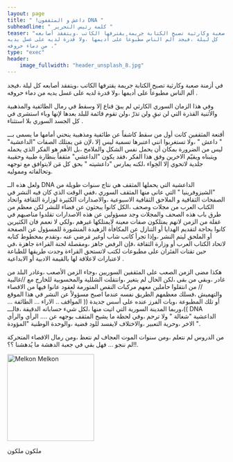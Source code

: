 ```yaml
---
layout: page
title: " !داعش و المثقفون DNA "
subheadline: " كلمة رئيس التحرير "
teaser: "في أزمنة صعبة وكارثية تصبح الكتابة جريمة يقترفها الكاتب ،ويتفقد أصابعه
كل ليلة ،فيجد ألم الناس مطبوعاً على أديمها ،ولا قدرة لديه على غسل يديه
من دماء حروفه ."
type: "exec"
header:
    image_fullwidth: "header_unsplash_8.jpg"
---
```


في أزمنة صعبة وكارثية تصبح الكتابة جريمة يقترفها الكاتب ،ويتفقد أصابعه
كل ليلة ،فيجد ألم الناس مطبوعاً على أديمها ،ولا قدرة لديه على غسل يديه
من دماء حروفه .

وفي هذا الزمان السوري الكارثي لم يبقَ قناع إلا وسقط في رمال الطائفية
والمذهبية والأثنية القذرة التي لن تبقِ ولن تذرْ ،ولن تقوم قائمة للبلد
بعدها لإنها وباء استشرى في كل الجسد السوري بلا استثناء .

أقنعة المثقفين كانت أول من سقط كاشفاً عن طائفية ومذهبية ينحني أمامها ما
يسمى بـــ " داعش " ،ولا تستغربوا انني اعتبرها تسمية ليس إلا ،لإن مَن
يمتلك الصفات "الداعشية" ليس من الضرورة بمكان أن يحمل نفس الشكل والملامح
،بل الأهم هو الفكر الذي يحمله ويتبناه ويقيّم الاخرين وفق هذا الفكر ،فقد
يكون "الداعشي" مثقفاً بنظارة طبية وحقيبة جلدية لاتحوي إلا الخِواء ،لكنه
يمارس "داعشيته " بحق كل مَن لايتوافق مع توجهه وتحالفاته ومموليه.

ولعل هذه الــ DNA الداعشية التي يحملها المثقف هي نتاج سنوات طويلة من
"الشيزوفرينيا " التي عانى منها المثقف السوري ،ففي الوقت الذي كان فيه
النشر في الصفحات الثقافية و الملاحق الثقافية الاسبوعية ،والاصدارات
الكثيرة لوزارة الثقافة واتحاد الكتاب العرب من مجلات وصحف ،الكل كانوا
يبحثون عن فضاء للنشر لكن معظم من طرق باب هذه الصحف والمجلات وجد مسؤولين
عن هذه الاصدارات تقلدوا مناصبهم في غفلة من الزمن لانهم يمتلكون صفات
معينة لايمتلكها غيرهم ،ولكي لا نعمم فان الكثيرين كانوا بحاجة لتقديم
الهدايا أو التنازل عن المكافأة الزهيدة المنشورة للمسؤول عن الصفحة أو
الملحق ليتم النشر ،وإذا تجرأ كاتب شاب أوغير مَرضي عنه ،وتقدم بمخطوط
كتابه لاتحاد الكتاب العرب أو وزارة الثقافة ،فإن الرفض جاهز ،ومقصلة لجنة
القراءة جاهزة ،في حين تقتات الفئران على مطبوعات لكتب لاتستحق القراءة
وجدت طريقها للطباعة لاعتبارات لاعلاقة لها بالقيمة الادبية أو الابداعية .

هكذا مضى الزمن الصعب على المثقفين السوريين ،وجاء الزمن الأصعب ،وغادر
البلد من غادر ،وبقي من بقى ،لكن الحال لم يتغير ،وانتقلت الشللية
والمحسوبية للخارج مع //غالبية // من انتقلوا حاملين معهم مركبات النقص
المتورمة لعقود عانوا فيها من الاقصاء والتهميش ،فسلك معظمهم الطريق نفسه
عندما اصبح مسؤولاً عن النشر في هذا الموقع أو تلك المطبوعة ،وبات الفرز
عنده على أسس جديدة (( المواقف .. الاراء ... الطائفة ... ))،وربما المدينة
السورية التي اتيت منها ،لكل شيء حساباته الدقيقة ،فالـــ DNA الداعشية
"شغالة " ولا ترحم ،وفي لحظة ما يشيح المثقف بوجهه عن .... الرأي والرأي
الاخر ،وحرية التعبير ،والاختلاف لايفسد للود قضية ،والوحدة الوطنية
"المؤودة ".

من الدروس لم نتعلم ،ومن سنوات الموت العجاف لم نتعظ ،ومن رمال الاقصاء
المتحركة لم ننجو ... فهل بقي في جعبة الدهشة ما يُدهشنا ؟؟!!.


<img src="{{ site.url }}/images/melkon-melkon-3.jpg" alt="Melkon Melkon" style="width: 200px;"/>

ملكون ملكون

